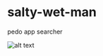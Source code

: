 # salty-wet-man
pedo app searcher

![alt text](https://github.com/lucylow/salty-wet-man/blob/master/64330371_573206533208216_2036770996110753792_n.png)




